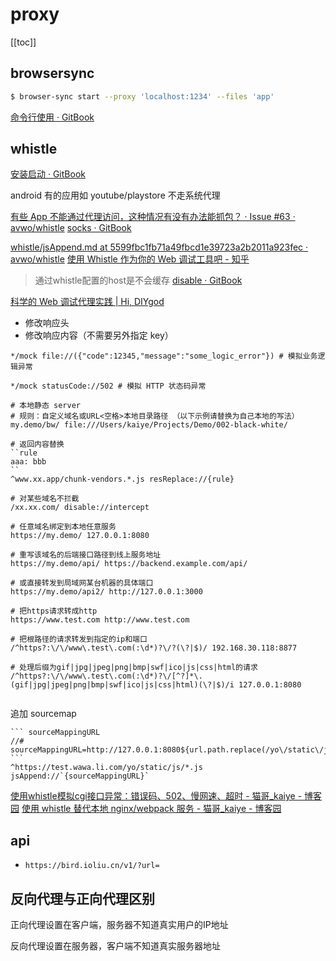# proxy
[[toc]]
## browsersync
```sh
$ browser-sync start --proxy 'localhost:1234' --files 'app'
```
[命令行使用 · GitBook](https://elemefe.github.io/sip/browsersync/command-line.html)

## whistle
[安装启动 · GitBook](http://wproxy.org/whistle/install.html)

android 有的应用如 youtube/playstore 不走系统代理

[有些 App 不能通过代理访问，这种情况有没有办法能抓包？ · Issue #63 · avwo/whistle](https://github.com/avwo/whistle/issues/63)
[socks · GitBook](http://wproxy.org/whistle/rules/socks.html)

[whistle/jsAppend.md at 5599fbc1fb71a49fbcd1e39723a2b2011a923fec · avwo/whistle](https://github.com/avwo/whistle/blob/5599fbc1fb71a49fbcd1e39723a2b2011a923fec/docs/zh/rules/jsAppend.md)
[使用 Whistle 作为你的 Web 调试工具吧 - 知乎](https://zhuanlan.zhihu.com/p/79037633)

> 通过whistle配置的host是不会缓存
[disable · GitBook](https://wproxy.org/whistle/rules/disable.html)

[科学的 Web 调试代理实践 | Hi, DIYgod](https://diygod.me/web-debugging-proxy/)

- 修改响应头
- 修改响应内容（不需要另外指定 key）

```
*/mock file://({"code":12345,"message":"some_logic_error"}) # 模拟业务逻辑异常

*/mock statusCode://502 # 模拟 HTTP 状态码异常

# 本地静态 server
# 规则：自定义域名或URL<空格>本地目录路径 （以下示例请替换为自己本地的写法）
my.demo/bw/ file:///Users/kaiye/Projects/Demo/002-black-white/

# 返回内容替换
``rule
aaa: bbb
``
^www.xx.app/chunk-vendors.*.js resReplace://{rule}

# 对某些域名不拦截
/xx.xx.com/ disable://intercept

# 任意域名绑定到本地任意服务
https://my.demo/ 127.0.0.1:8080

# 重写该域名的后端接口路径到线上服务地址
https://my.demo/api/ https://backend.example.com/api/

# 或直接转发到局域网某台机器的具体端口
https://my.demo/api2/ http://127.0.0.1:3000

# 把https请求转成http
https://www.test.com http://www.test.com

# 把根路径的请求转发到指定的ip和端口
/^https?:\/\/www\.test\.com(:\d*)?\/?(\?|$)/ 192.168.30.118:8877

# 处理后缀为gif|jpg|jpeg|png|bmp|swf|ico|js|css|html的请求
/^https?:\/\/www\.test\.com(:\d*)?\/[^?]*\.(gif|jpg|jpeg|png|bmp|swf|ico|js|css|html)(\?|$)/i 127.0.0.1:8080


```

追加 sourcemap
````
``` sourceMappingURL
//# sourceMappingURL=http://127.0.0.1:8080${url.path.replace(/yo\/static\/js\/(.*)\.js/ig,static/js/$1.js.map)}
```
^https://test.wawa.li.com/yo/static/js/*.js jsAppend://`{sourceMappingURL}`
````

[使用whistle模拟cgi接口异常：错误码、502、慢网速、超时 - 猫哥_kaiye - 博客园](https://www.cnblogs.com/kaiye/p/10137592.html)
[使用 whistle 替代本地 nginx/webpack 服务 - 猫哥_kaiye - 博客园](https://www.cnblogs.com/kaiye/p/9628692.html)

## api

- `https://bird.ioliu.cn/v1/?url=`


## 反向代理与正向代理区别

正向代理设置在客户端，服务器不知道真实用户的IP地址

反向代理设置在服务器，客户端不知道真实服务器地址

